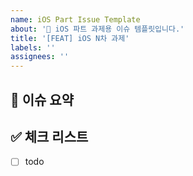 ```yaml
---
name: iOS Part Issue Template
about: '🍎 iOS 파트 과제용 이슈 템플릿입니다.'
title: '[FEAT] iOS N차 과제'
labels: ''
assignees: ''
---
```


## 🍎 이슈 요약

<!-- N차 과제에 대해 설명해주세요. -->

## ✅ 체크 리스트

<!-- 해야 할 일을 적어주세요. -->

- [ ] todo

